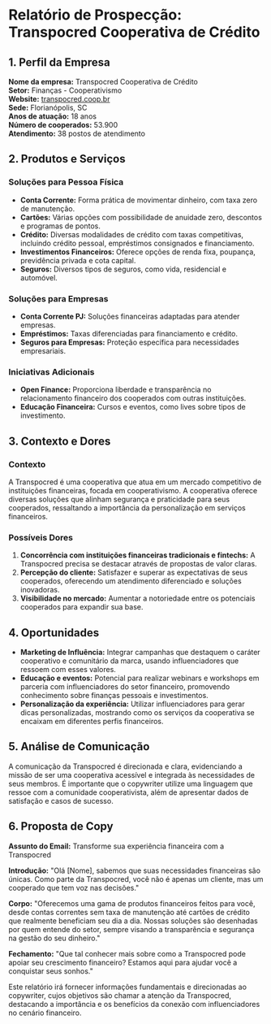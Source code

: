 # Relatório de Prospecção: Transpocred Cooperativa de Crédito

## 1. Perfil da Empresa
**Nome da empresa:** Transpocred Cooperativa de Crédito  
**Setor:** Finanças - Cooperativismo  
**Website:** [transpocred.coop.br](https://www.transpocred.coop.br)  
**Sede:** Florianópolis, SC  
**Anos de atuação:** 18 anos  
**Número de cooperados:** 53.900  
**Atendimento:** 38 postos de atendimento 

## 2. Produtos e Serviços
### Soluções para Pessoa Física
- **Conta Corrente:** Forma prática de movimentar dinheiro, com taxa zero de manutenção.
- **Cartões:** Várias opções com possibilidade de anuidade zero, descontos e programas de pontos.
- **Crédito:** Diversas modalidades de crédito com taxas competitivas, incluindo crédito pessoal, empréstimos consignados e financiamento.
- **Investimentos Financeiros:** Oferece opções de renda fixa, poupança, previdência privada e cota capital.
- **Seguros:** Diversos tipos de seguros, como vida, residencial e automóvel.

### Soluções para Empresas
- **Conta Corrente PJ:** Soluções financeiras adaptadas para atender empresas.
- **Empréstimos:** Taxas diferenciadas para financiamento e crédito.
- **Seguros para Empresas:** Proteção específica para necessidades empresariais.

### Iniciativas Adicionais
- **Open Finance:** Proporciona liberdade e transparência no relacionamento financeiro dos cooperados com outras instituições.
- **Educação Financeira:** Cursos e eventos, como lives sobre tipos de investimento.

## 3. Contexto e Dores
### Contexto
A Transpocred é uma cooperativa que atua em um mercado competitivo de instituições financeiras, focada em cooperativismo. A cooperativa oferece diversas soluções que alinham segurança e praticidade para seus cooperados, ressaltando a importância da personalização em serviços financeiros.

### Possíveis Dores
1. **Concorrência com instituições financeiras tradicionais e fintechs:** A Transpocred precisa se destacar através de propostas de valor claras.
2. **Percepção do cliente:** Satisfazer e superar as expectativas de seus cooperados, oferecendo um atendimento diferenciado e soluções inovadoras.
3. **Visibilidade no mercado:** Aumentar a notoriedade entre os potenciais cooperados para expandir sua base.

## 4. Oportunidades
- **Marketing de Influência:** Integrar campanhas que destaquem o caráter cooperativo e comunitário da marca, usando influenciadores que ressoem com esses valores.
- **Educação e eventos:** Potencial para realizar webinars e workshops em parceria com influenciadores do setor financeiro, promovendo conhecimento sobre finanças pessoais e investimentos.
- **Personalização da experiência:** Utilizar influenciadores para gerar dicas personalizadas, mostrando como os serviços da cooperativa se encaixam em diferentes perfis financeiros.

## 5. Análise de Comunicação
A comunicação da Transpocred é direcionada e clara, evidenciando a missão de ser uma cooperativa acessível e integrada às necessidades de seus membros. É importante que o copywriter utilize uma linguagem que ressoe com a comunidade cooperativista, além de apresentar dados de satisfação e casos de sucesso. 

## 6. Proposta de Copy
**Assunto do Email:** Transforme sua experiência financeira com a Transpocred

**Introdução:** 
"Olá [Nome], sabemos que suas necessidades financeiras são únicas. Como parte da Transpocred, você não é apenas um cliente, mas um cooperado que tem voz nas decisões."

**Corpo:** 
"Oferecemos uma gama de produtos financeiros feitos para você, desde contas correntes sem taxa de manutenção até cartões de crédito que realmente beneficiam seu dia a dia. Nossas soluções são desenhadas por quem entende do setor, sempre visando a transparência e segurança na gestão do seu dinheiro."

**Fechamento:** 
"Que tal conhecer mais sobre como a Transpocred pode apoiar seu crescimento financeiro? Estamos aqui para ajudar você a conquistar seus sonhos."

Este relatório irá fornecer informações fundamentais e direcionadas ao copywriter, cujos objetivos são chamar a atenção da Transpocred, destacando a importância e os benefícios da conexão com influenciadores no cenário financeiro.